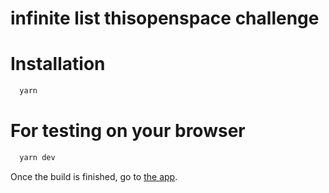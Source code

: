 # infinite list thisopenspace challenge

# Installation

```bash
  yarn
```

# For testing on your browser

```bash
  yarn dev
```

Once the build is finished, go to [the app](http://localhost:8080/).

